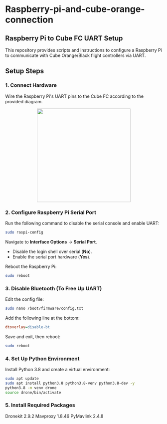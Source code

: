 # Raspberry-pi-and-cube-orange-connection


## Raspberry Pi to Cube FC UART Setup

This repository provides scripts and instructions to configure a Raspberry Pi to communicate with Cube Orange/Black flight controllers via UART.

## Setup Steps

### 1. Connect Hardware
Wire the Raspberry Pi's UART pins to the Cube FC according to the provided diagram.

<p align=center>
<img src="https://github.com/user-attachments/assets/7fb85866-6169-4e99-9c1a-69512b59a338" height="300">
</p>


### 2. Configure Raspberry Pi Serial Port
Run the following command to disable the serial console and enable UART:
```bash
sudo raspi-config
```
Navigate to **Interface Options** → **Serial Port**.
- Disable the login shell over serial (**No**).
- Enable the serial port hardware (**Yes**).

Reboot the Raspberry Pi:
```bash
sudo reboot
```

### 3. Disable Bluetooth (To Free Up UART)
Edit the config file:
```bash
sudo nano /boot/firmware/config.txt
```
Add the following line at the bottom:
```ini
dtoverlay=disable-bt
```
Save and exit, then reboot:
```bash
sudo reboot
```

### 4. Set Up Python Environment
Install Python 3.8 and create a virtual environment:
```bash
sudo apt update
sudo apt install python3.8 python3.8-venv python3.8-dev -y
python3.8 -m venv drone
source drone/bin/activate
```

### 5. Install Required Packages
Dronekit 2.9.2
Mavproxy 1.8.46
PyMavlink 2.4.8





